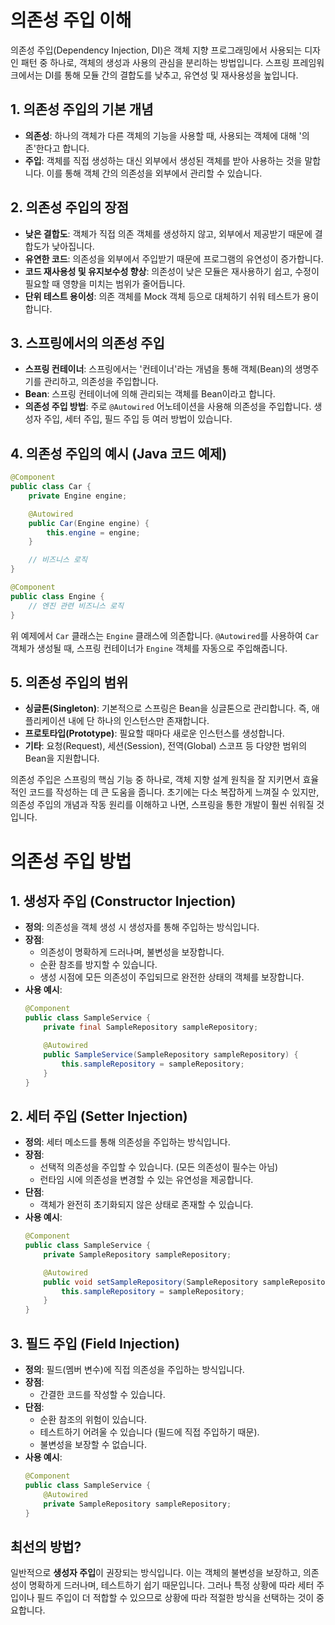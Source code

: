 # 의존성 주입  이해

의존성 주입(Dependency Injection, DI)은 객체 지향 프로그래밍에서 사용되는 디자인 패턴 중 하나로, 객체의 생성과 사용의 관심을 분리하는 방법입니다. 스프링 프레임워크에서는 DI를 통해 모듈 간의 결합도를 낮추고, 유연성 및 재사용성을 높입니다.

## 1. 의존성 주입의 기본 개념
- **의존성**: 하나의 객체가 다른 객체의 기능을 사용할 때, 사용되는 객체에 대해 '의존'한다고 합니다.
- **주입**: 객체를 직접 생성하는 대신 외부에서 생성된 객체를 받아 사용하는 것을 말합니다. 이를 통해 객체 간의 의존성을 외부에서 관리할 수 있습니다.

## 2. 의존성 주입의 장점
- **낮은 결합도**: 객체가 직접 의존 객체를 생성하지 않고, 외부에서 제공받기 때문에 결합도가 낮아집니다.
- **유연한 코드**: 의존성을 외부에서 주입받기 때문에 프로그램의 유연성이 증가합니다.
- **코드 재사용성 및 유지보수성 향상**: 의존성이 낮은 모듈은 재사용하기 쉽고, 수정이 필요할 때 영향을 미치는 범위가 줄어듭니다.
- **단위 테스트 용이성**: 의존 객체를 Mock 객체 등으로 대체하기 쉬워 테스트가 용이합니다.

## 3. 스프링에서의 의존성 주입
- **스프링 컨테이너**: 스프링에서는 '컨테이너'라는 개념을 통해 객체(Bean)의 생명주기를 관리하고, 의존성을 주입합니다.
- **Bean**: 스프링 컨테이너에 의해 관리되는 객체를 Bean이라고 합니다.
- **의존성 주입 방법**: 주로 `@Autowired` 어노테이션을 사용해 의존성을 주입합니다. 생성자 주입, 세터 주입, 필드 주입 등 여러 방법이 있습니다.

## 4. 의존성 주입의 예시 (Java 코드 예제)
```java
@Component
public class Car {
    private Engine engine;

    @Autowired
    public Car(Engine engine) {
        this.engine = engine;
    }

    // 비즈니스 로직
}

@Component
public class Engine {
    // 엔진 관련 비즈니스 로직
}
```
위 예제에서 `Car` 클래스는 `Engine` 클래스에 의존합니다. `@Autowired`를 사용하여 `Car` 객체가 생성될 때, 스프링 컨테이너가 `Engine` 객체를 자동으로 주입해줍니다.

## 5. 의존성 주입의 범위
- **싱글톤(Singleton)**: 기본적으로 스프링은 Bean을 싱글톤으로 관리합니다. 즉, 애플리케이션 내에 단 하나의 인스턴스만 존재합니다.
- **프로토타입(Prototype)**: 필요할 때마다 새로운 인스턴스를 생성합니다.
- **기타**: 요청(Request), 세션(Session), 전역(Global) 스코프 등 다양한 범위의 Bean을 지원합니다.

의존성 주입은 스프링의 핵심 기능 중 하나로, 객체 지향 설계 원칙을 잘 지키면서 효율적인 코드를 작성하는 데 큰 도움을 줍니다. 초기에는 다소 복잡하게 느껴질 수 있지만, 의존성 주입의 개념과 작동 원리를 이해하고 나면, 스프링을 통한 개발이 훨씬 쉬워질 것입니다.

# 의존성 주입 방법

## 1. 생성자 주입 (Constructor Injection)
- **정의**: 의존성을 객체 생성 시 생성자를 통해 주입하는 방식입니다.
- **장점**:
  - 의존성이 명확하게 드러나며, 불변성을 보장합니다.
  - 순환 참조를 방지할 수 있습니다.
  - 생성 시점에 모든 의존성이 주입되므로 완전한 상태의 객체를 보장합니다.
- **사용 예시**:
  ```java
  @Component
  public class SampleService {
      private final SampleRepository sampleRepository;

      @Autowired
      public SampleService(SampleRepository sampleRepository) {
          this.sampleRepository = sampleRepository;
      }
  }
  ```

## 2. 세터 주입 (Setter Injection)
- **정의**: 세터 메소드를 통해 의존성을 주입하는 방식입니다.
- **장점**:
  - 선택적 의존성을 주입할 수 있습니다. (모든 의존성이 필수는 아님)
  - 런타임 시에 의존성을 변경할 수 있는 유연성을 제공합니다.
- **단점**:
  - 객체가 완전히 초기화되지 않은 상태로 존재할 수 있습니다.
- **사용 예시**:
  ```java
  @Component
  public class SampleService {
      private SampleRepository sampleRepository;

      @Autowired
      public void setSampleRepository(SampleRepository sampleRepository) {
          this.sampleRepository = sampleRepository;
      }
  }
  ```

## 3. 필드 주입 (Field Injection)
- **정의**: 필드(멤버 변수)에 직접 의존성을 주입하는 방식입니다.
- **장점**:
  - 간결한 코드를 작성할 수 있습니다.
- **단점**:
  - 순환 참조의 위험이 있습니다.
  - 테스트하기 어려울 수 있습니다 (필드에 직접 주입하기 때문).
  - 불변성을 보장할 수 없습니다.
- **사용 예시**:
  ```java
  @Component
  public class SampleService {
      @Autowired
      private SampleRepository sampleRepository;
  }
  ```

## 최선의 방법?
일반적으로 **생성자 주입**이 권장되는 방식입니다. 이는 객체의 불변성을 보장하고, 의존성이 명확하게 드러나며, 테스트하기 쉽기 때문입니다. 그러나 특정 상황에 따라 세터 주입이나 필드 주입이 더 적합할 수 있으므로 상황에 따라 적절한 방식을 선택하는 것이 중요합니다.

